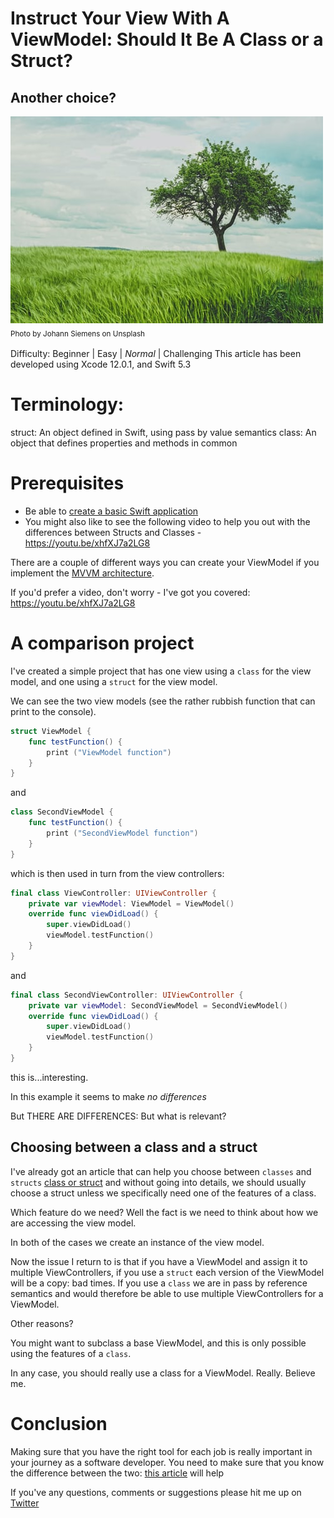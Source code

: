 # Instruct Your View With A ViewModel: Should It Be A Class or a Struct?  
## Another choice?

![Photo by Johann Siemens on Unsplash](Images/bOvf94dPRxWu0u3QsPjF_tree.jpg)<br/>
<sub>Photo by Johann Siemens on Unsplash<sub>

Difficulty: Beginner | Easy | *Normal* | Challenging
This article has been developed using Xcode 12.0.1, and Swift 5.3

# Terminology:
struct: An object defined in Swift, using pass by value semantics
class: An object that defines properties and methods in common

# Prerequisites
- Be able to [create a basic Swift application](https://medium.com/swlh/your-first-ios-application-using-xcode-9983cf6efb71)
- You might also like to see the following video to help you out with the differences between Structs and Classes - https://youtu.be/xhfXJ7a2LG8

There are a couple of different ways you can create your ViewModel if you implement the [MVVM architecture](https://medium.com/@stevenpcurtis.sc/mvvm-in-swift-19ba3f87ed45).

If you'd prefer a video, don't worry - I've got you covered: https://youtu.be/xhfXJ7a2LG8

# A comparison project
I've created a simple project that has one view using a `class` for the view model, and one using a `struct` for the view model.

We can see the two view models (see the rather rubbish function that can print to the console).

```swift
struct ViewModel {
    func testFunction() {
        print ("ViewModel function")
    }
}
```

and
```swift
class SecondViewModel {
    func testFunction() {
        print ("SecondViewModel function")
    }
}
```

which is then used in turn from the view controllers:

```swift
final class ViewController: UIViewController {
    private var viewModel: ViewModel = ViewModel()
    override func viewDidLoad() {
        super.viewDidLoad()
        viewModel.testFunction()
    }
}
```

and 

```swift
final class SecondViewController: UIViewController {
    private var viewModel: SecondViewModel = SecondViewModel()
    override func viewDidLoad() {
        super.viewDidLoad()
        viewModel.testFunction()
    }
}
```

this is...interesting.

In this example it seems to make *no differences*

But THERE ARE DIFFERENCES: But what is relevant?

## Choosing between a class and a struct
I've already got an article that can help you choose between `classes` and `structs` [class or struct](https://medium.com/swift-coding/when-to-use-class-or-struct-in-swift-e6037147c1d) and without going into details, we should usually choose a struct unless we specifically need one of the features of a class.

Which feature do we need? Well the fact is we need to think about how we are accessing the view model.

In both of the cases we create an instance of the view model. 

Now the issue I return to is that if you have a ViewModel and assign it to multiple ViewControllers, if you use a `struct` each version of the ViewModel will be a copy: bad times. If you use a `class` we are in pass by reference semantics and would therefore be able to use multiple ViewControllers for a ViewModel.

Other reasons? 

You might want to subclass a base ViewModel, and this is only possible using the features of a `class`.

In any case, you should really use a class for a ViewModel. Really. Believe me.

# Conclusion
Making sure that you have the right tool for each job is really important in your journey as a software developer. You need to make sure that you know the difference between the two: [this article](https://medium.com/swift-coding/when-to-use-class-or-struct-in-swift-e6037147c1d) will help

If you've any questions, comments or suggestions please hit me up on [Twitter](https://twitter.com/stevenpcurtis) 
